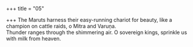 +++
title = "05"

+++
The Maruts harness their easy-running chariot for beauty, like a  champion on cattle raids, o Mitra and Varuṇa.  
Thunder ranges through the shimmering air. O sovereign kings, sprinkle  us with milk from heaven.  